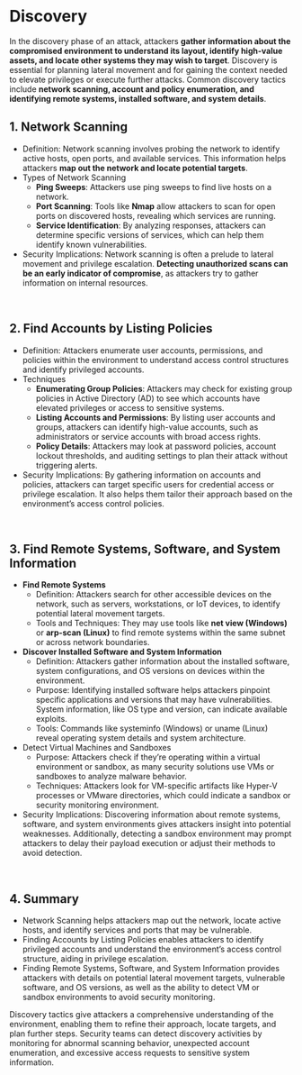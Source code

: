 <br>

# Discovery
In the discovery phase of an attack, attackers **gather information about the compromised environment to understand its layout, identify high-value assets, and locate other systems they may wish to target**. Discovery is essential for planning lateral movement and for gaining the context needed to elevate privileges or execute further attacks. Common discovery tactics include **network scanning, account and policy enumeration, and identifying remote systems, installed software, and system details**.

## 1. Network Scanning
  - Definition: Network scanning involves probing the network to identify active hosts, open ports, and available services. This information helps attackers **map out the network and locate potential targets**.
  - Types of Network Scanning
    - **Ping Sweeps**: Attackers use ping sweeps to find live hosts on a network.
    - **Port Scanning**: Tools like **Nmap** allow attackers to scan for open ports on discovered hosts, revealing which services are running.
    - **Service Identification**: By analyzing responses, attackers can determine specific versions of services, which can help them identify known vulnerabilities.
  - Security Implications: Network scanning is often a prelude to lateral movement and privilege escalation. **Detecting unauthorized scans can be an early indicator of compromise**, as attackers try to gather information on internal resources.  
<br>

## 2. Find Accounts by Listing Policies
  - Definition: Attackers enumerate user accounts, permissions, and policies within the environment to understand access control structures and identify privileged accounts.
  - Techniques
    - **Enumerating Group Policies**: Attackers may check for existing group policies in Active Directory (AD) to see which accounts have elevated privileges or access to sensitive systems.
    - **Listing Accounts and Permissions**: By listing user accounts and groups, attackers can identify high-value accounts, such as administrators or service accounts with broad access rights.
    - **Policy Details**: Attackers may look at password policies, account lockout thresholds, and auditing settings to plan their attack without triggering alerts.
  - Security Implications: By gathering information on accounts and policies, attackers can target specific users for credential access or privilege escalation. It also helps them tailor their approach based on the environment’s access control policies.  
<br>

## 3. Find Remote Systems, Software, and System Information
  - **Find Remote Systems**
    - Definition: Attackers search for other accessible devices on the network, such as servers, workstations, or IoT devices, to identify potential lateral movement targets.
    - Tools and Techniques: They may use tools like **net view (Windows)** or **arp-scan (Linux)** to find remote systems within the same subnet or across network boundaries.
  - **Discover Installed Software and System Information**
    - Definition: Attackers gather information about the installed software, system configurations, and OS versions on devices within the environment.
    - Purpose: Identifying installed software helps attackers pinpoint specific applications and versions that may have vulnerabilities. System information, like OS type and version, can indicate available exploits.
    - Tools: Commands like systeminfo (Windows) or uname (Linux) reveal operating system details and system architecture.
  - Detect Virtual Machines and Sandboxes
    - Purpose: Attackers check if they’re operating within a virtual environment or sandbox, as many security solutions use VMs or sandboxes to analyze malware behavior.
    - Techniques: Attackers look for VM-specific artifacts like Hyper-V processes or VMware directories, which could indicate a sandbox or security monitoring environment.
  - Security Implications: Discovering information about remote systems, software, and system environments gives attackers insight into potential weaknesses. Additionally, detecting a sandbox environment may prompt attackers to delay their payload execution or adjust their methods to avoid detection.  
<br>

## 4. Summary
  - Network Scanning helps attackers map out the network, locate active hosts, and identify services and ports that may be vulnerable.
  - Finding Accounts by Listing Policies enables attackers to identify privileged accounts and understand the environment’s access control structure, aiding in privilege escalation.
  - Finding Remote Systems, Software, and System Information provides attackers with details on potential lateral movement targets, vulnerable software, and OS versions, as well as the ability to detect VM or sandbox environments to avoid security monitoring.

Discovery tactics give attackers a comprehensive understanding of the environment, enabling them to refine their approach, locate targets, and plan further steps. Security teams can detect discovery activities by monitoring for abnormal scanning behavior, unexpected account enumeration, and excessive access requests to sensitive system information.  
<br>